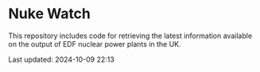 # Nuke Watch

This repository includes code for retrieving the latest information available on the output of EDF nuclear power plants in the UK.

Last updated: 2024-10-09 22:13